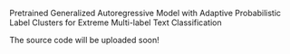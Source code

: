 Pretrained Generalized Autoregressive Model with Adaptive Probabilistic
Label Clusters for Extreme Multi-label Text Classification

The source code will be uploaded soon!
